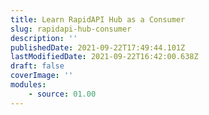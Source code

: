 ```yaml
---
title: Learn RapidAPI Hub as a Consumer
slug: rapidapi-hub-consumer
description: ''
publishedDate: 2021-09-22T17:49:44.101Z
lastModifiedDate: 2021-09-22T16:42:00.638Z
draft: false
coverImage: ''
modules:
    - source: 01.00
---
```


